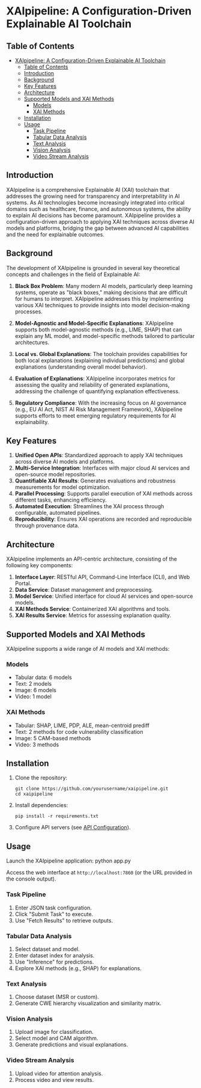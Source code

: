 # XAIpipeline: A Configuration-Driven Explainable AI Toolchain

## Table of Contents
- [XAIpipeline: A Configuration-Driven Explainable AI Toolchain](#xaipipeline-a-configuration-driven-explainable-ai-toolchain)
  - [Table of Contents](#table-of-contents)
  - [Introduction](#introduction)
  - [Background](#background)
  - [Key Features](#key-features)
  - [Architecture](#architecture)
  - [Supported Models and XAI Methods](#supported-models-and-xai-methods)
    - [Models](#models)
    - [XAI Methods](#xai-methods)
  - [Installation](#installation)
  - [Usage](#usage)
    - [Task Pipeline](#task-pipeline)
    - [Tabular Data Analysis](#tabular-data-analysis)
    - [Text Analysis](#text-analysis)
    - [Vision Analysis](#vision-analysis)
    - [Video Stream Analysis](#video-stream-analysis)

## Introduction

XAIpipeline is a comprehensive Explainable AI (XAI) toolchain that addresses the growing need for transparency and interpretability in AI systems. As AI technologies become increasingly integrated into critical domains such as healthcare, finance, and autonomous systems, the ability to explain AI decisions has become paramount. XAIpipeline provides a configuration-driven approach to applying XAI techniques across diverse AI models and platforms, bridging the gap between advanced AI capabilities and the need for explainable outcomes.

## Background

The development of XAIpipeline is grounded in several key theoretical concepts and challenges in the field of Explainable AI:

1. **Black Box Problem**: Many modern AI models, particularly deep learning systems, operate as "black boxes," making decisions that are difficult for humans to interpret. XAIpipeline addresses this by implementing various XAI techniques to provide insights into model decision-making processes.

2. **Model-Agnostic and Model-Specific Explanations**: XAIpipeline supports both model-agnostic methods (e.g., LIME, SHAP) that can explain any ML model, and model-specific methods tailored to particular architectures.

3. **Local vs. Global Explanations**: The toolchain provides capabilities for both local explanations (explaining individual predictions) and global explanations (understanding overall model behavior).

4. **Evaluation of Explanations**: XAIpipeline incorporates metrics for assessing the quality and reliability of generated explanations, addressing the challenge of quantifying explanation effectiveness.

5. **Regulatory Compliance**: With the increasing focus on AI governance (e.g., EU AI Act, NIST AI Risk Management Framework), XAIpipeline supports efforts to meet emerging regulatory requirements for AI explainability.

## Key Features

1. **Unified Open APIs**: Standardized approach to apply XAI techniques across diverse AI models and platforms.
2. **Multi-Service Integration**: Interfaces with major cloud AI services and open-source model repositories.
3. **Quantifiable XAI Results**: Generates evaluations and robustness measurements for model optimization.
4. **Parallel Processing**: Supports parallel execution of XAI methods across different tasks, enhancing efficiency.
5. **Automated Execution**: Streamlines the XAI process through configurable, automated pipelines.
6. **Reproducibility**: Ensures XAI operations are recorded and reproducible through provenance data.

## Architecture

XAIpipeline implements an API-centric architecture, consisting of the following key components:

1. **Interface Layer**: RESTful API, Command-Line Interface (CLI), and Web Portal.
2. **Data Service**: Dataset management and preprocessing.
3. **Model Service**: Unified interface for cloud AI services and open-source models.
4. **XAI Methods Service**: Containerized XAI algorithms and tools.
5. **XAI Results Service**: Metrics for assessing explanation quality.

## Supported Models and XAI Methods

XAIpipeline supports a wide range of AI models and XAI methods:

### Models
- Tabular data: 6 models
- Text: 2 models
- Image: 6 models
- Video: 1 model

### XAI Methods
- Tabular: SHAP, LIME, PDP, ALE, mean-centroid prediff
- Text: 2 methods for code vulnerability classification
- Image: 5 CAM-based methods
- Video: 3 methods

## Installation

1. Clone the repository:
   ```
   git clone https://github.com/yourusername/xaipipeline.git
   cd xaipipeline
   ```

2. Install dependencies:
   ```
   pip install -r requirements.txt
   ```

3. Configure API servers (see [API Configuration](#api-configuration)).

## Usage

Launch the XAIpipeline application: python app.py


Access the web interface at `http://localhost:7860` (or the URL provided in the console output).

### Task Pipeline
1. Enter JSON task configuration.
2. Click "Submit Task" to execute.
3. Use "Fetch Results" to retrieve outputs.

### Tabular Data Analysis
1. Select dataset and model.
2. Enter dataset index for analysis.
3. Use "Inference" for predictions.
4. Explore XAI methods (e.g., SHAP) for explanations.

### Text Analysis
1. Choose dataset (MSR or custom).
2. Generate CWE hierarchy visualization and similarity matrix.

### Vision Analysis
1. Upload image for classification.
2. Select model and CAM algorithm.
3. Generate predictions and visual explanations.

### Video Stream Analysis
1. Upload video for attention analysis.
2. Process video and view results.

